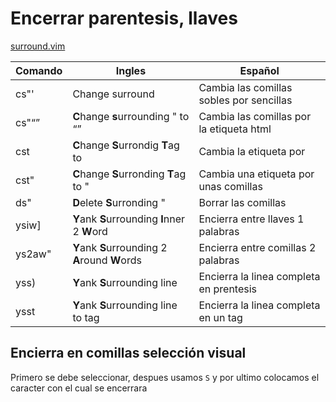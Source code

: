# Encerrar parentesis, llaves

[surround.vim](https://github.com/tpope/vim-surround)

| Comando | Ingles | Español |
| --- | --- | --- |
| cs"' | Change surround | Cambia las comillas sobles por sencillas |
| cs"<q> | **C**hange **s**urrounding " to <q> | Cambia las comillas por la etiqueta html |
| cst<div> | **C**hange **S**urrondig **T**ag to <div> | Cambia la etiqueta por <div> |
| cst" | **C**hange **S**urronding **T**ag to " | Cambia una etiqueta por unas comillas |
| ds" | **D**elete **S**urronding " | Borrar las comillas |
| ysiw] | **Y**ank **S**urrounding **I**nner 2 **W**ord | Encierra entre llaves 1 palabras |
| ys2aw" | **Y**ank **S**urrounding 2 **A**round **W**ords | Encierra entre comillas 2 palabras |
| yss) | **Y**ank **S**urrounding line | Encierra la linea completa en prentesis |
| ysst | **Y**ank **S**urrounding line to tag | Encierra la linea completa en un tag |

## Encierra en comillas selección visual

  Primero se debe seleccionar, despues usamos `S` y por ultimo colocamos el caracter con el cual se encerrara
